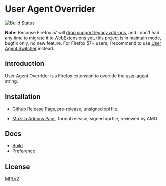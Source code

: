 User Agent Overrider
====================

[![Build Status](https://travis-ci.org/muzuiget/user_agent_overrider.svg?branch=master)](https://travis-ci.org/muzuiget/user_agent_overrider)

**Note:** Because Firefox 57 will [drop support legacy add-ons](https://blog.mozilla.org/addons/2017/02/16/the-road-to-firefox-57-compatibility-milestones/), and I don't had any time to migrate it to WebExtensions yet, this project is in maintain mode, bugfix only, no new feature. For Firefox 57+ users, I recommend to use [User Agent Switcher](https://addons.mozilla.org/firefox/addon/uaswitcher/) instead. 

## Introduction

User Agent Overrider is a Firefox extension to override the [user-agent](https://en.wikipedia.org/wiki/User_agent) string.

## Installation

* [Github Release Page](https://github.com/muzuiget/user_agent_overrider/releases), pre-release, unsigned xpi file.

* [Mozilla Addons Page](https://addons.mozilla.org/firefox/addon/user-agent-overrider/), formal release, signed xpi file, reviewed by AMO. 

## Docs

* [Build](docs/en-US/Build.md)
* [Preference](docs/en-US/Preference.md)

## License

[MPLv2](http://www.mozilla.org/MPL/2.0/)


